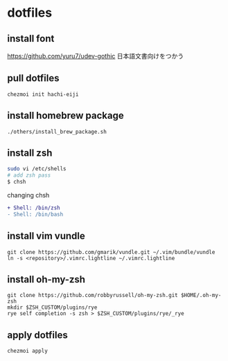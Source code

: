 # dotfiles

## install font
https://github.com/yuru7/udev-gothic
日本語文書向けをつかう

## pull dotfiles

```
chezmoi init hachi-eiji
```

## install homebrew package

```
./others/install_brew_package.sh

```

## install zsh

```bash
sudo vi /etc/shells
# add zsh pass
$ chsh
```

changing chsh

```diff
+ Shell: /bin/zsh
- Shell: /bin/bash
```

## install vim vundle

```
git clone https://github.com/gmarik/vundle.git ~/.vim/bundle/vundle
ln -s <repository>/.vimrc.lightline ~/.vimrc.lightline
```

## install oh-my-zsh

```
git clone https://github.com/robbyrussell/oh-my-zsh.git $HOME/.oh-my-zsh
mkdir $ZSH_CUSTOM/plugins/rye
rye self completion -s zsh > $ZSH_CUSTOM/plugins/rye/_rye
```

## apply dotfiles

```
chezmoi apply
```
